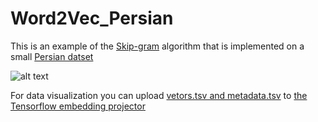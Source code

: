 # Word2Vec_Persian
This is an example of the [Skip-gram](https://manishemirani.github.io/Distributed-Representation-of-words/) algorithm that is implemented on a small [Persian datset](https://drive.google.com/file/d/1D7xqjI-xWDQddHc1OISRuMqY8QE0tMzo/view?usp=sharing)

![alt text](https://raw.githubusercontent.com/manishemirani/Word2Vec_Persian/main/w2vpersian.png)

For data visualization you can upload [vetors.tsv and metadata.tsv](https://github.com/manishemirani/Word2Vec_Persian/tree/main/vectors_and_metadata) to [the Tensorflow embedding projector](https://projector.tensorflow.org/)
